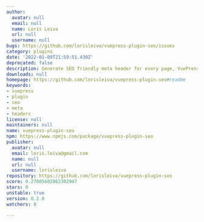 ```yaml
---
author:
  avatar: null
  email: null
  name: Loris Leiva
  url: null
  username: null
bugs: https://github.com/lorisleiva/vuepress-plugin-seo/issues
category: plugins
date: '2022-01-09T21:59:51.430Z'
deprecated: false
description: Generate SEO friendly meta header for every page, VuePress v2
downloads: null
homepage: https://github.com/lorisleiva/vuepress-plugin-seo#readme
keywords:
- vuepress
- plugin
- seo
- meta
- headers
license: null
maintainers: null
name: vuepress-plugin-seo
npm: https://www.npmjs.com/package/vuepress-plugin-seo
publisher:
  avatar: null
  email: loris.leiva@gmail.com
  name: null
  url: null
  username: lorisleiva
repository: https://github.com/lorisleiva/vuepress-plugin-seo
score: 0.27005602062302947
stars: 0
unstable: true
version: 0.2.0
watchers: 0

---
```


